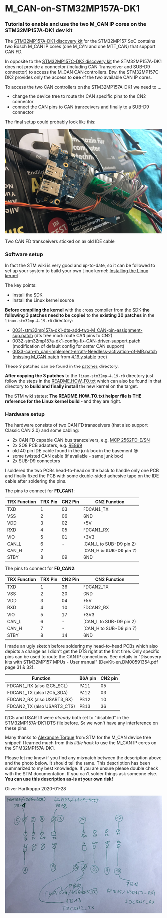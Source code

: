 # M_CAN-on-STM32MP157A-DK1
### Tutorial to enable and use the two M_CAN IP cores on the STM32MP157A-DK1 dev kit

The [STM32MP157A-DK1 discovery kit](https://www.st.com/content/st_com/en/products/evaluation-tools/product-evaluation-tools/mcu-mpu-eval-tools/stm32-mcu-mpu-eval-tools/stm32-discovery-kits/stm32mp157a-dk1.html) for the STM32MP157 SoC contains two Bosch M_CAN IP cores (one M_CAN and one MTT_CAN) that support CAN FD.

In opposite to the [STM32MP157C-DK2 discovery kit](https://www.st.com/content/st_com/en/products/evaluation-tools/product-evaluation-tools/mcu-mpu-eval-tools/stm32-mcu-mpu-eval-tools/stm32-discovery-kits/stm32mp157c-dk2.html) the STM32MP157A-DK1 does not provide a connector (including  CAN Transceiver and SUB-D9 connector) to access the M_CAN CAN controllers. Btw. the STM32MP157C-DK2 provides only the access to **one** of the two available CAN IP cores.

To access the two CAN controllers on the STM32MP157A-DK1 we need to ...
* change the device tree to route the CAN specific pins to the CN2 connector
* connect the CAN pins to CAN transceivers and finally to a SUB-D9 connector

The final setup could probably look like this:
 
![Transceiver on old IDE cable](/pictures/MCAN-TRX-Hardware.jpg)

Two CAN FD transceivers sticked on an old IDE cable

### Software setup

In fact the STM wiki is very good and up-to-date, so it can be followed to set up your system to build your own Linux kernel: [Installing the Linux kernel](https://wiki.st.com/stm32mpu/wiki/STM32MP1_Developer_Package#Installing_the_Linux_kernel)

The key points:
* Install the SDK
* Install the Linux kernel source

**Before compiling the kernel** with the cross compiler from the SDK **the following 3 patches need to be copied** to the **existing 30 patches** in the `linux-stm32mp-4.19-r0` directory:

* [0031-stm32mp157a-dk1-dts-add-two-M_CAN-pin-assignment-sup.patch](/patches/0031-stm32mp157a-dk1-dts-add-two-M_CAN-pin-assignment-sup.patch) (dts tree mod: route CAN pins to CN2)
* [0032-stm32mp157a-dk1-config-fix-CAN-driver-support.patch](/patches/0032-stm32mp157a-dk1-config-fix-CAN-driver-support.patch) (modification of default config for *better* CAN support)
* [0033-can-m_can-implement-errata-Needless-activation-of-MR.patch](/patches/0033-can-m_can-implement-errata-Needless-activation-of-MR.patch) ([missing M_CAN patch](https://git.kernel.org/pub/scm/linux/kernel/git/stable/linux.git/commit?h=linux-4.19.y&id=486954277fc1e18da5cf6c3110296b443cdecbaa) from [4.19.y stable](https://git.kernel.org/pub/scm/linux/kernel/git/stable/linux.git/log/?h=linux-4.19.y) tree)

These 3 patches can be found in the [patches](/patches) directory.

**After copying the 3 patches** to the `linux-stm32mp-4.19-r0` directory just follow the steps in the [README.HOW_TO.txt](https://wiki.st.com/stm32mpu/nsfr_img_auth.php/b/b9/Linux.README.HOW_TO.txt) which can also be found in that directory to **build and finally install** the new kernel on the target.

The STM wiki states: **The README.HOW_TO.txt helper file is THE reference for the Linux kernel build** - and they are right.

### Hardware setup

The hardware consists of two CAN FD transceivers (that also support Classic CAN 2.0) and some cabling:

* 2x CAN FD capable CAN bus transceivers, e.g. [MCP 2562FD-E/SN](https://www.reichelt.de/bus-controller-1-treiber-1-empfaenger-so-8-mcp-2562fd-e-sn-p153639.html)
* 2x SO8 PCB adapters, e.g. [RE899](https://www.reichelt.de/adap-so8-so8w-hsop8-htsop8-sop8-p-1-27-mm-re-899-p167700.html)
* old 40 pin IDE cable found in the junk box in the basement :sunglasses:
* some twisted CAN cable (if available - same junk box)
* 2x SUB-D9 connectors

I soldered the two PCBs head-to-head on the back to handle only one PCB and finally fixed the PCB with some double-sided adhesive tape on the IDE cable after soldering the pins.

The pins to connect for **FD_CAN1**:

TRX Function | TRX Pin | CN2 Pin | CN2 Function
------------ | ------- | ------- | ------------
TXD   | 1 | 03 | FDCAN1_TX
VSS   | 2 | 06 | GND
VDD   | 3 | 02 | +5V
RXD   | 4 | 05 | FDCAN1_RX
VIO   | 5 | 01 | +3V3
CAN_L | 6 | -  | (CAN_L to SUB-D9 pin 2)
CAN_H | 7 | -  | (CAN_H to SUB-D9 pin 7)
STBY  | 8 | 09 | GND

The pins to connect for **FD_CAN2**:

TRX Function | TRX Pin | CN2 Pin | CN2 Function
------------ | ------- | ------- | ------------
TXD   | 1 | 36 | FDCAN2_TX
VSS   | 2 | 20 | GND
VDD   | 3 | 04 | +5V
RXD   | 4 | 10 | FDCAN2_RX
VIO   | 5 | 17 | +3V3
CAN_L | 6 | -  | (CAN_L to SUB-D9 pin 2)
CAN_H | 7 | -  | (CAN_H to SUB-D9 pin 7)
STBY  | 8 | 14 | GND

I made an ugly sketch before soldering my head-to-head PCBs which also depicts a change as I didn't get the DTS right at the first time. Only specific pins can be used to route the CAN IP connections.
See details in "Discovery kits with STM32MP157 MPUs - User manual" (DevKit-en.DM00591354.pdf page 31 & 32).

Function | BGA pin | CN2 pin
-------- | ------- | -------
FDCAN1_RX (also I2C5_SCL) | PA11 | 05
FDCAN1_TX (also I2C5_SDA) | PA12 | 03
FDCAN2_RX (also USART3_RX) | PB12 | 10
FDCAN2_TX (also USART3_CTS) | PB13 | 36

I2C5 and USART3 were *already* both set to "disabled" in the STM32MP157A-DK1 DTS file before.
So we won't have any interference on these pins.

Many thanks to [Alexandre Torgue](https://git.kernel.org/pub/scm/linux/kernel/git/torvalds/linux.git/commit/?id=e407626d2a2df50acc0ab566409843aa204f0d99) from STM for the M_CAN device tree snippet! I learned much from this *little hack* to use the M_CAN IP cores on the STM32MP157A-DK1.

Please let me know if you find any mismatch between the description above and the photo below. It should tell the same.
This description has been summarized to my best knowledge. If you are unsure please double check with the STM documentation. If you can't solder things ask someone else. **You can use this description as-is at your own risk!**

Oliver Hartkoppp 2020-01-28

![Ugly-sketch](/pictures/MCAN-TRX-Schematic.jpg)
